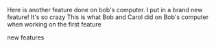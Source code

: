 
Here is another feature done on bob's computer. 
I put in a brand new feature! It's so crazy
This is what Bob and Carol did on Bob's computer when working on the first feature
 

new features



